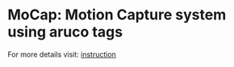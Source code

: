 # MoCap: Motion Capture system using aruco tags


For more details visit: [instruction](https://suke.uclalemur.org/pcbot/r4a/arena/)
